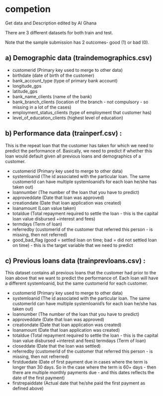 # competion
Get data and Description edited by AI Ghana 

There are 3 different datasets for both train and test.  

Note that the sample submission has 2 outcomes- good (1) or bad (0).  
## a) Demographic data (traindemographics.csv)

* customerid (Primary key used to merge to other data) 
* birthdate (date of birth of the customer) 
* bank_account_type (type of primary bank account)  
* longitude_gps  
* latitude_gps  
* bank_name_clients (name of the bank)  
* bank_branch_clients (location of the branch - not compulsory - so missing in a lot of the cases)  
* employment_status_clients (type of employment that customer has)  
* level_of_education_clients (highest level of education)  
## b) Performance data (trainperf.csv) : 
This is the repeat loan that the customer has taken for which we need to predict the performance of. Basically, we need to predict if whether this loan would default given all previous loans and demographics of a customer.   

* customerid (Primary key used to merge to other data)   
* systemloanid (The id associated with the particular loan. The same customerId can have multiple systemloanid’s for each loan he/she has taken out)  
* loannumber (The number of the loan that you have to predict)  
* approveddate (Date that loan was approved)  
* creationdate (Date that loan application was created)  
* loanamount (Loan value taken)   
* totaldue (Total repayment required to settle the loan - this is the capital loan value disbursed +interest and fees)  
* termdays (Term of loan)   
* referredby (customerId of the customer that referred this person - is missing, then not referred)  
* good_bad_flag (good = settled loan on time; bad = did not settled loan on time) - this is the target variable that we need to predict   
## c) Previous loans data (trainprevloans.csv) : 
This dataset contains all previous loans that the customer had prior to the loan above that we want to predict the performance of. Each loan will have a different systemloanid, but the same customerid for each customer.    

* customerid (Primary key used to merge to other data)   
* systemloanid (The id associated with the particular loan. The same customerId can have multiple systemloanid’s for each loan he/she has taken out)   
* loannumber (The number of the loan that you have to predict)   
* approveddate (Date that loan was approved)  
* creationdate (Date that loan application was created)   
* loanamount (Date that loan application was created)   
* totaldue (Total repayment required to settle the loan - this is the capital loan value disbursed +interest and fees) termdays (Term of loan)  
* closeddate (Date that the loan was settled)   
* referredby (customerId of the customer that referred this person - is missing, then not refrerred)    
* firstduedate (Date of first payment due in cases where the term is longer than 30 days. So in the case where the term is 60+ days - then there are multiple monthly payments due - and this dates reflects the date of the first payment)   
* firstrepaiddate (Actual date that he/she paid the first payment as defined above)
